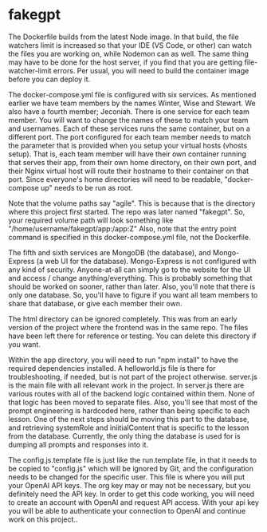 # fakegpt

The Dockerfile builds from the latest Node image.  In that build, the file watchers limit is increased so that your IDE (VS Code, or other) can watch the files you are working on, while Nodemon can as well.  The same thing may have to be done for the host server, if you find that you are getting file-watcher-limit errors.  Per usual, you will need to build the container image before you can deploy it.  

The docker-compose.yml file is configured with six services.  As mentioned earlier we have team members by the names Winter, Wise and Stewart.  We also have a fourth member; Jeconiah.  There is one service for each team member.  You will want to change the names of these to match your team and usernames.  Each of these services runs the same container, but on a different port.  The port configured for each team member needs to match the parameter that is provided when you setup your virtual hosts (vhosts setup).  That is, each team member will have their own container running that serves their app, from their own home directory, on their own port, and their Nginx virtual host will route their hostname to their container on that port.  Since everyone's home directories will need to be readable, "docker-compose up" needs to be run as root.  

Note that the volume paths say "agile".  This is because that is the directory where this project first started.  The repo was later named "fakegpt".  So, your required volume path will look something like "/home/username/fakegpt/app:/app:Z"  Also, note that the entry point command is specified in this docker-compose.yml file, not the Dockerfile.  

The fifth and sixth services are MongoDB (the database), and Mongo-Express (a web UI for the database).  Mongo-Express is not configured with any kind of security.  Anyone-at-all can simply go to the website for the UI and access / change anything/everything.  This is probably something that should be worked on sooner, rather than later.  Also, you'll note that there is only one database.  So, you'll have to figure if you want all team members to share that database, or give each member their own.  

The html directory can be ignored completely.  This was from an early version of the project where the frontend was in the same repo.  The files have been left there for reference or testing.  You can delete this directory if you want.  

Within the app directory, you will need to run "npm install" to have the required dependencies installed.  A helloworld.js file is there for troubleshooting, if needed, but is not part of the project otherwise.  server.js is the main file with all relevant work in the project.  In server.js there are various routes with all of the backend logic contained within them.  None of that logic has been moved to separate files.  Also, you'll see that most of the prompt engineering is hardcoded here, rather than being specific to each lesson.  One of the next steps should be moving this part to the database, and retrieving systemRole and iniitialContent that is specific to the lesson from the database.  Currently, the only thing the database is used for is dumping all prompts and responses into it.  

The config.js.template file is just like the run.template file, in that it needs to be copied to "config.js" which will be ignored by Git, and the configuration needs to be changed for the specific user.  This file is where you will put your OpenAI API keys.  The org key may or may not be necessary, but you definitely need the API key.  In order to get this code working, you will need to create an account with OpenAI and request API access. With your api key you will be able to authenticate your connection to OpenAI and continue work on this project..
